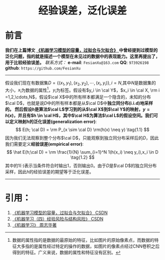 <div align=center>
<font size="6"><b>经验误差，泛化误差
</b></font> 
</div>

# 前言
**我们在上篇博文 [《机器学习模型的容量，过拟合与欠拟合》 ][ref_1]中曾经提到过模型的泛化问题，指的就是描述一个模型在未见过的数据中的表现能力。这里再提出了，用于比较经验误差。**
*联系方式：*
**e-mail**: `FesianXu@163.com`
**QQ**: `973926198`
**github**: `https://github.com/FesianXu`

****************************************************************************************************


假设我们现在有数据集$D=\{(x_1,y_1), (x_2,y_2),\cdots,(x_i,y_i)\}, i=N$,其中$N$是数据集的大小，$x_i$为数据的属性[^1]，$y_i$为标签。假设有$y_i \in \cal Y$，$x_i \in \cal X, \rm i =1,2,\cdots,N$，假设$\cal X$中的所有样本都满足一个隐含的，未知的分布$\cal D$，也就是说$D$中的所有样本都是从$\cal D$中**独立同分布(i.i.d)**地采样的。
然后假设$h$是算法$\cal L$学习到的从$\cal X$到$\cal Y$的映射，$y=h(x)$，并且有$h \in \cal H$，其中$\cal H$为算法$\cal L$的假设空间。我们可以定义映射$h$的**泛化误差(generalization error)**:
$$
E(h; \cal D) = \rm P_{x \sim \cal D} \rm(h(x) \neq y)
\tag{1.1}
$$
因为我们无法观察到整个分布$\cal D$，只能观察到独立同分布采样后的$D$，因此我们需要定义**经验误差(empirical error)**:
$$
\hat E(h;\cal D) = \rm \frac{1}{N} \sum_{i=1}^N 1(h(x_i) \neq y_i),x_i \in D
\tag{1.2}
$$
其中的$1(\cdot)$表示当条件符合时输出1，否则输出0。由于$D$是$\cal D$的独立同分布采样，因此$h$的经验误差的期望等于泛化误差。



****************************************************************************************************
# 引用：
1. [《机器学习模型的容量，过拟合与欠拟合》 CSDN][ref_1]
2. [《机器学习（四）经验风险与结构风险》 CSDN][ref_2]
3. [《机器学习》 周志华著][ref_3]



<!--引用-->
[ref_1]: http://blog.csdn.net/loseinvain/article/details/78108990
[ref_2]: http://blog.csdn.net/u013709270/article/details/53997686
[ref_3]: https://book.douban.com/subject/26708119/

<!--脚注-->
[^1]: 数据的属性指的是数据的最原始的特征，比如图片的原始像素点，而数据的特征大多指的是属性经过特定的操作的数据，如图片的像素点经过CNN卷积之后得到的特征。广义来说，数据的属性和特征没有区别。


